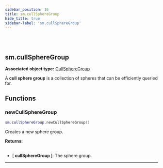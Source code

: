 ```yaml
---
sidebar_position: 16
title: sm.cullSphereGroup
hide_title: true
sidebar-label: 'sm.cullSphereGroup'
---
```


<br></br>

## sm.cullSphereGroup

**Associated object type:** [CullSphereGroup](/lua/Game-Script-Environment/Userdata/CullSphereGroup)

A <strong>cull sphere group</strong> is a collection of spheres that can be efficiently queried for. 

## Functions

### newCullSphereGroup

```lua
sm.cullSphereGroup.newCullSphereGroup()
```

Creates a new sphere group.

<strong>Returns:</strong> <br></br>

- [<strong> cullSphereGroup </strong>]: The sphere group.

---





















